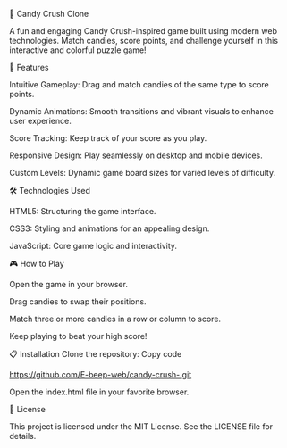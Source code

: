 🍬 Candy Crush Clone

A fun and engaging Candy Crush-inspired game built using modern web technologies. Match candies, score points, and challenge yourself in this interactive and colorful puzzle game!

🚀 Features

Intuitive Gameplay: Drag and match candies of the same type to score points.

Dynamic Animations: Smooth transitions and vibrant visuals to enhance user experience.

Score Tracking: Keep track of your score as you play.

Responsive Design: Play seamlessly on desktop and mobile devices.

Custom Levels: Dynamic game board sizes for varied levels of difficulty.

🛠️ Technologies Used

HTML5: Structuring the game interface.

CSS3: Styling and animations for an appealing design.

JavaScript: Core game logic and interactivity.

🎮 How to Play

Open the game in your browser.

Drag candies to swap their positions.

Match three or more candies in a row or column to score.

Keep playing to beat your high score!

📋 Installation
Clone the repository:
Copy code

https://github.com/E-beep-web/candy-crush-.git

Open the index.html file in your favorite browser.

📜 License

This project is licensed under the MIT License. See the LICENSE file for details.
